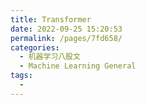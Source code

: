 ```yaml
---
title: Transformer
date: 2022-09-25 15:20:53
permalink: /pages/7fd658/
categories:
  - 机器学习八股文
  - Machine Learning General
tags:
  - 
---
```

